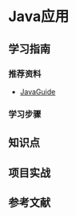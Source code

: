 # Java应用

## 学习指南

### 推荐资料

* [JavaGuide](https://github.com/Snailclimb/JavaGuide)

### 学习步骤

## 知识点

## 项目实战

## 参考文献
